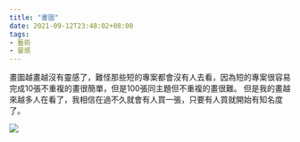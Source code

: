 ```yaml
---
title: "畫圖"
date: 2021-09-12T23:48:02+08:00
tags:
- 藝術
- 靈感
---
```

畫圖越畫越沒有靈感了，難怪那些短的專案都會沒有人去看，因為短的專案很容易完成10張不重複的畫很簡單，但是100張同主題但不重複的畫很難。
但是我的畫越來越多人在看了，我相信在過不久就會有人買一張，只要有人買就開始有知名度了。

![](https://images.pexels.com/photos/6925334/pexels-photo-6925334.jpeg?auto=compress&cs=tinysrgb&dpr=2&h=650&w=940)
